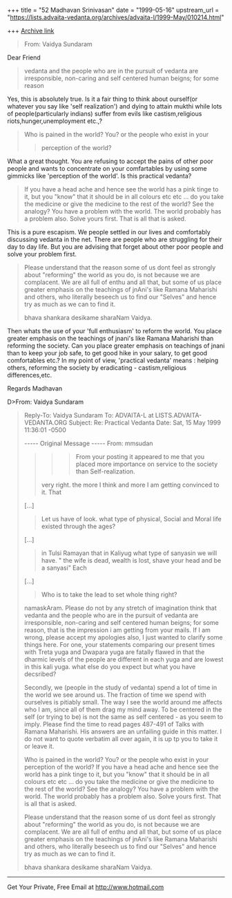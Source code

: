+++
title = "52 Madhavan Srinivasan"
date = "1999-05-16"
upstream_url = "https://lists.advaita-vedanta.org/archives/advaita-l/1999-May/010214.html"

+++
[Archive link](https://lists.advaita-vedanta.org/archives/advaita-l/1999-May/010214.html)

>From: Vaidya Sundaram <shambho at GEOCITIES.COM>

Dear Friend

>   vedanta and the
>people who are in the pursuit of vedanta are irresponsible, non-caring and
>self centered human beigns; for some reason

Yes, this is absolutely true. Is it  a fair thing to think about ourself(or
whatever you say like 'self realization') and dying to attain mukthi  while
lots of people(particularly indians) suffer from evils like
castism,religious riots,hunger,unemployment etc.,?


>Who is pained in the world? You? or the people who exist in your
> >perception
>of the world?

What a great thought. You are refusing to accept the pains of other poor
people and wants to concentrate on your comfartables by using some gimmicks
like 'perception of the world'. Is this practical vedanta?


>If you have a head ache and hence see the world has a pink
>tinge to it, but you "know" that it should be in all colours etc etc ... do
>you take the medicine or give the medicine to the rest of the world? See
>the
>analogy? You have a problem with the world. The world probably has a
>problem
>also. Solve yours first. That is all that is asked.

This is a pure escapism. We people settled in our lives and comfortably
discussing vedanta in the net. There are people who are struggling for their
day to day life. But you are advising that forget about other poor people
and solve your problem first.

>  Please understand that the reason some of us dont feel as strongly about
>"reforming" the world as you do, is not because we are complacent. We are
>all full of enthu and all that, but some of us place greater emphasis on
>the
>teachings of jnAni's like Ramana Maharishi and others, who literally
>beseech
>us to find our "Selves" and hence try as much as we can to find it.
>
>bhava shankara desikame sharaNam
>Vaidya.


Then whats the use of your 'full enthusiasm' to reform the world. You place
greater emphasis on the teachings of jnani's like Ramana Maharishi than
reforming the society. Can you place greater emphasis on teachings of jnani
than to keep your job safe, to get good hike in your salary, to get good
comfortables etc.?
In my point of view, 'practical vedanta' means : helping others, reforming
the society by eradicating - castism,religious differences,etc.



Regards
Madhavan







D>From: Vaidya Sundaram <shambho at GEOCITIES.COM>
>Reply-To: Vaidya Sundaram <shambho at geocities.com>
>To: ADVAITA-L at LISTS.ADVAITA-VEDANTA.ORG
>Subject: Re: Practical Vedanta
>Date: Sat, 15 May 1999 11:36:01 -0500
>
>----- Original Message -----
>From: mmsudan <mmsudan at BOL.NET.IN>
>
> > >>From your posting it appeared to me that you placed more importance on
> > >service to the society than Self-realization.
> >
> > very right. the more I think and more I am getting convinced to it. That
>
>[...]
>
> > Let us have of look. what type of physical, Social and Moral life
>existed
> > through the
> > ages?
>
>[...]
>
> > in Tulsi Ramayan that in Kaliyug what type of sanyasin we will have. "
>the
> > wife is dead, wealth is lost, shave your head and be a sanyasi"  Each
>
>[...]
>
> > Who is to take the lead to set whole thing right?
>
>namaskAram.
>  Please do not by any stretch of imagination think that vedanta and the
>people who are in the pursuit of vedanta are irresponsible, non-caring and
>self centered human beigns; for some reason, that is the impression i am
>getting from your mails. If I am wrong, please accept my apologies also, I
>just wanted to clarify some things here.
>  For one, your statements comparing our present times with Treta yuga and
>Dwapara yuga are fatally flawed in that the dharmic levels of the people
>are
>different in each yuga and are lowest in this kali yuga. what else do you
>expect but what you have decsribed?
>
>  Secondly,  we (people in the study of vedanta) spend a lot of time in the
>world we see around us. The fraction of time we spend with ourselves is
>pitiably small. The way I see the world around me affects who I am, since
>all of them drag my  mind away. To be centered in the self (or trying to
>be)
>is not the same as self centered - as you seem to imply. Please find the
>time to read pages 487-491 of Talks with Ramana Maharishi. His answers are
>an unfailing guide in this matter. I do not want to quote verbatim all over
>again, it is up tp you to take it or leave it.
>
>Who is pained in the world? You? or the people who exist in your perception
>of the world? If you have a head ache and hence see the world has a pink
>tinge to it, but you "know" that it should be in all colours etc etc ... do
>you take the medicine or give the medicine to the rest of the world? See
>the
>analogy? You have a problem with the world. The world probably has a
>problem
>also. Solve yours first. That is all that is asked.
>
>  Please understand that the reason some of us dont feel as strongly about
>"reforming" the world as you do, is not because we are complacent. We are
>all full of enthu and all that, but some of us place greater emphasis on
>the
>teachings of jnAni's like Ramana Maharishi and others, who literally
>beseech
>us to find our "Selves" and hence try as much as we can to find it.
>
>bhava shankara desikame sharaNam
>Vaidya.
>


______________________________________________________
Get Your Private, Free Email at http://www.hotmail.com

